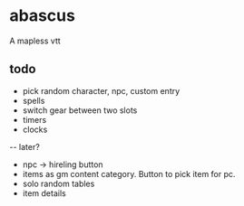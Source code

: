 # abascus

A mapless vtt

## todo

- pick random character, npc, custom entry
- spells
- switch gear between two slots
- timers
- clocks

-- later?

- npc -> hireling button
- items as gm content category. Button to pick item for pc.
- solo random tables
- item details
